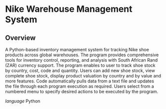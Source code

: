 # Nike Warehouse Management System

## Overview
A Python-based inventory management system for tracking Nike shoe products across global warehouses. 
The program provides comprehensive tools for inventory control, reporting, and analysis with South African Rand (ZAR) currency support. The program enables to user to track shoe stock by country, cost, code and quantity. Users can add new shoe stock, view complete shoe stock, display product valuation by country and by value and more features. Code automatically pulls data from a text file and updates the file through each program execution as required. Users select from a numbered menu to specify desired actions to be executed by the program.

*language* Python
